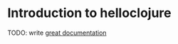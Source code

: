 # Introduction to helloclojure

TODO: write [great documentation](http://jacobian.org/writing/great-documentation/what-to-write/)
